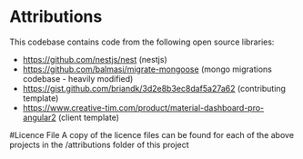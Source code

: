 # Attributions

This codebase contains code from the following open source libraries:

- https://github.com/nestjs/nest (nestjs)
- https://github.com/balmasi/migrate-mongoose (mongo migrations codebase - heavily modified)
- https://gist.github.com/briandk/3d2e8b3ec8daf5a27a62 (contributing template)
- https://www.creative-tim.com/product/material-dashboard-pro-angular2 (client template)

#Licence File
A copy of the licence files can be found for each of the above projects in the /attributions folder of this project

